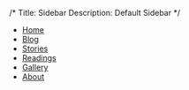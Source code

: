 /*
Title: Sidebar
Description: Default Sidebar
*/
* [Home](%base_url%/index)
* [Blog](%base_url%/posts)
* [Stories](%base_url%/stories)
* [Readings](%base_url%/readings)
* [Gallery](%base_url%/gallery)
* [About](%base_url%/main.about)
